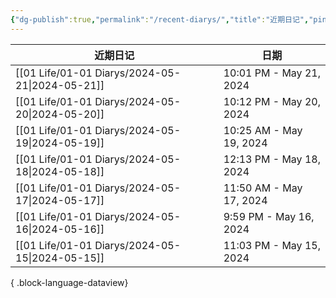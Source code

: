 ```yaml
---
{"dg-publish":true,"permalink":"/recent-diarys/","title":"近期日记","pinned":true,"dgShowLocalGraph":true,"dgEnableSearch":true}
---
```



| 近期日记                                               | 日期                      |
| -------------------------------------------------- | ----------------------- |
| [[01 Life/01-01 Diarys/2024-05-21\|2024-05-21]] | 10:01 PM - May 21, 2024 |
| [[01 Life/01-01 Diarys/2024-05-20\|2024-05-20]] | 10:12 PM - May 20, 2024 |
| [[01 Life/01-01 Diarys/2024-05-19\|2024-05-19]] | 10:25 AM - May 19, 2024 |
| [[01 Life/01-01 Diarys/2024-05-18\|2024-05-18]] | 12:13 PM - May 18, 2024 |
| [[01 Life/01-01 Diarys/2024-05-17\|2024-05-17]] | 11:50 AM - May 17, 2024 |
| [[01 Life/01-01 Diarys/2024-05-16\|2024-05-16]] | 9:59 PM - May 16, 2024  |
| [[01 Life/01-01 Diarys/2024-05-15\|2024-05-15]] | 11:03 PM - May 15, 2024 |

{ .block-language-dataview}
